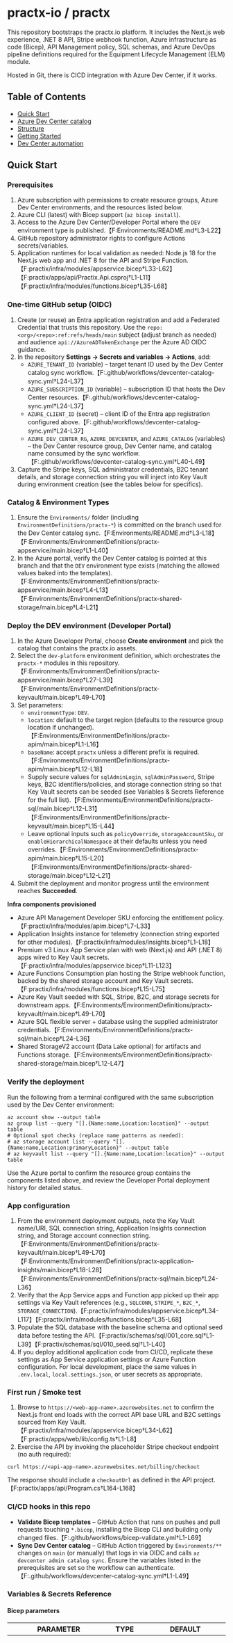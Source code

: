 # practx-io / practx

This repository bootstraps the practx.io platform. It includes the Next.js web experience, .NET 8 API, Stripe webhook function, Azure infrastructure as code (Bicep), API Management policy, SQL schemas, and Azure DevOps pipeline definitions required for the Equipment Lifecycle Management (ELM) module.

Hosted in Git, there is CICD integration with Azure Dev Center, if it works.

## Table of Contents

- [Quick Start](#quick-start)
- [Azure Dev Center catalog](#azure-dev-center-catalog)
- [Structure](#structure)
- [Getting Started](#getting-started)
- [Dev Center automation](#dev-center-automation)

## Quick Start

### Prerequisites

1. Azure subscription with permissions to create resource groups, Azure Dev Center environments, and the resources listed below.
2. Azure CLI (latest) with Bicep support (`az bicep install`).
3. Access to the Azure Dev Center/Developer Portal where the `DEV` environment type is published.【F:Environments/README.md†L3-L22】
4. GitHub repository administrator rights to configure Actions secrets/variables.
5. Application runtimes for local validation as needed: Node.js 18 for the Next.js web app and .NET 8 for the API and Stripe Function.【F:practix/infra/modules/appservice.bicep†L33-L62】【F:practix/apps/api/Practix.Api.csproj†L1-L11】【F:practix/infra/modules/functions.bicep†L35-L68】

### One-time GitHub setup (OIDC)

1. Create (or reuse) an Entra application registration and add a Federated Credential that trusts this repository. Use the `repo:<org>/<repo>:ref:refs/heads/main` subject (adjust branch as needed) and audience `api://AzureADTokenExchange` per the Azure AD OIDC guidance.
2. In the repository **Settings → Secrets and variables → Actions**, add:
   - `AZURE_TENANT_ID` (variable) – target tenant ID used by the Dev Center catalog sync workflow.【F:.github/workflows/devcenter-catalog-sync.yml†L24-L37】
   - `AZURE_SUBSCRIPTION_ID` (variable) – subscription ID that hosts the Dev Center resources.【F:.github/workflows/devcenter-catalog-sync.yml†L24-L37】
   - `AZURE_CLIENT_ID` (secret) – client ID of the Entra app registration configured above.【F:.github/workflows/devcenter-catalog-sync.yml†L24-L37】
   - `AZURE_DEV_CENTER_RG`, `AZURE_DEVCENTER`, and `AZURE_CATALOG` (variables) – the Dev Center resource group, Dev Center name, and catalog name consumed by the sync workflow.【F:.github/workflows/devcenter-catalog-sync.yml†L40-L49】
3. Capture the Stripe keys, SQL administrator credentials, B2C tenant details, and storage connection string you will inject into Key Vault during environment creation (see the tables below for specifics).

### Catalog & Environment Types

1. Ensure the `Environments/` folder (including `EnvironmentDefinitions/practx-*`) is committed on the branch used for the Dev Center catalog sync.【F:Environments/README.md†L3-L18】【F:Environments/EnvironmentDefinitions/practx-appservice/main.bicep†L1-L40】
2. In the Azure portal, verify the Dev Center catalog is pointed at this branch and that the `DEV` environment type exists (matching the allowed values baked into the templates).【F:Environments/EnvironmentDefinitions/practx-appservice/main.bicep†L4-L13】【F:Environments/EnvironmentDefinitions/practx-shared-storage/main.bicep†L4-L21】

### Deploy the DEV environment (Developer Portal)

1. In the Azure Developer Portal, choose **Create environment** and pick the catalog that contains the practx.io assets.
2. Select the `dev-platform` environment definition, which orchestrates the `practx-*` modules in this repository.【F:Environments/EnvironmentDefinitions/practx-appservice/main.bicep†L27-L39】【F:Environments/EnvironmentDefinitions/practx-keyvault/main.bicep†L49-L70】
3. Set parameters:
   - `environmentType`: `DEV`.
   - `location`: default to the target region (defaults to the resource group location if unchanged).【F:Environments/EnvironmentDefinitions/practx-apim/main.bicep†L1-L16】
   - `baseName`: accept `practx` unless a different prefix is required.【F:Environments/EnvironmentDefinitions/practx-apim/main.bicep†L12-L18】
   - Supply secure values for `sqlAdminLogin`, `sqlAdminPassword`, Stripe keys, B2C identifiers/policies, and storage connection string so that Key Vault secrets can be seeded (see Variables & Secrets Reference for the full list).【F:Environments/EnvironmentDefinitions/practx-sql/main.bicep†L12-L31】【F:Environments/EnvironmentDefinitions/practx-keyvault/main.bicep†L15-L44】
   - Leave optional inputs such as `policyOverride`, `storageAccountSku`, or `enableHierarchicalNamespace` at their defaults unless you need overrides.【F:Environments/EnvironmentDefinitions/practx-apim/main.bicep†L15-L20】【F:Environments/EnvironmentDefinitions/practx-shared-storage/main.bicep†L12-L21】
4. Submit the deployment and monitor progress until the environment reaches **Succeeded**.

**Infra components provisioned**

- Azure API Management Developer SKU enforcing the entitlement policy.【F:practix/infra/modules/apim.bicep†L7-L33】
- Application Insights instance for telemetry (connection string exported for other modules).【F:practix/infra/modules/insights.bicep†L1-L18】
- Premium v3 Linux App Service plan with web (Next.js) and API (.NET 8) apps wired to Key Vault secrets.【F:practix/infra/modules/appservice.bicep†L11-L123】
- Azure Functions Consumption plan hosting the Stripe webhook function, backed by the shared storage account and Key Vault secrets.【F:practix/infra/modules/functions.bicep†L15-L75】
- Azure Key Vault seeded with SQL, Stripe, B2C, and storage secrets for downstream apps.【F:Environments/EnvironmentDefinitions/practx-keyvault/main.bicep†L49-L70】
- Azure SQL flexible server + database using the supplied administrator credentials.【F:Environments/EnvironmentDefinitions/practx-sql/main.bicep†L24-L36】
- Shared StorageV2 account (Data Lake optional) for artifacts and Functions storage.【F:Environments/EnvironmentDefinitions/practx-shared-storage/main.bicep†L12-L47】

### Verify the deployment

Run the following from a terminal configured with the same subscription used by the Dev Center environment:

```
az account show --output table
az group list --query "[].{Name:name,Location:location}" --output table
# Optional spot checks (replace name patterns as needed):
# az storage account list --query "[].{Name:name,Location:primaryLocation}" --output table
# az keyvault list --query "[].{Name:name,Location:location}" --output table
```

Use the Azure portal to confirm the resource group contains the components listed above, and review the Developer Portal deployment history for detailed status.

### App configuration

1. From the environment deployment outputs, note the Key Vault name/URI, SQL connection string, Application Insights connection string, and Storage account connection string.【F:Environments/EnvironmentDefinitions/practx-keyvault/main.bicep†L49-L70】【F:Environments/EnvironmentDefinitions/practx-application-insights/main.bicep†L18-L28】【F:Environments/EnvironmentDefinitions/practx-sql/main.bicep†L24-L36】
2. Verify that the App Service apps and Function app picked up their app settings via Key Vault references (e.g., `SQLCONN`, `STRIPE_*`, `B2C_*`, `STORAGE_CONNECTION`).【F:practix/infra/modules/appservice.bicep†L34-L117】【F:practix/infra/modules/functions.bicep†L35-L68】
3. Populate the SQL database with the baseline schema and optional seed data before testing the API.【F:practix/schemas/sql/001_core.sql†L1-L39】【F:practix/schemas/sql/010_seed.sql†L1-L40】
4. If you deploy additional application code from CI/CD, replicate these settings as App Service application settings or Azure Function configuration. For local development, place the same values in `.env.local`, `local.settings.json`, or user secrets as appropriate.

### First run / Smoke test

1. Browse to `https://<web-app-name>.azurewebsites.net` to confirm the Next.js front end loads with the correct API base URL and B2C settings sourced from Key Vault.【F:practix/infra/modules/appservice.bicep†L34-L62】【F:practix/apps/web/lib/config.ts†L1-L8】
2. Exercise the API by invoking the placeholder Stripe checkout endpoint (no auth required):

```
curl https://<api-app-name>.azurewebsites.net/billing/checkout
```

The response should include a `checkoutUrl` as defined in the API project.【F:practix/apps/api/Program.cs†L164-L168】

### CI/CD hooks in this repo

- **Validate Bicep templates** – GitHub Action that runs on pushes and pull requests touching `*.bicep`, installing the Bicep CLI and building only changed files.【F:.github/workflows/bicep-validate.yml†L1-L69】
- **Sync Dev Center catalog** – GitHub Action triggered by `Environments/**` changes on `main` (or manually) that logs in via OIDC and calls `az devcenter admin catalog sync`. Ensure the variables listed in the prerequisites are set so the workflow can authenticate.【F:.github/workflows/devcenter-catalog-sync.yml†L1-L49】

### Variables & Secrets Reference

#### Bicep parameters

| PARAMETER | TYPE | DEFAULT | DESCRIPTION | WHERE DEFINED |
| --- | --- | --- | --- | --- |
| `location` | string | `resourceGroup().location` | Azure region for the deployment. | `Environments/EnvironmentDefinitions/practx-apim/main.bicep`【F:Environments/EnvironmentDefinitions/practx-apim/main.bicep†L1-L18】<br>`Environments/EnvironmentDefinitions/practx-application-insights/main.bicep`【F:Environments/EnvironmentDefinitions/practx-application-insights/main.bicep†L1-L24】<br>`Environments/EnvironmentDefinitions/practx-appservice/main.bicep`【F:Environments/EnvironmentDefinitions/practx-appservice/main.bicep†L1-L27】<br>`Environments/EnvironmentDefinitions/practx-functions/main.bicep`【F:Environments/EnvironmentDefinitions/practx-functions/main.bicep†L1-L33】<br>`Environments/EnvironmentDefinitions/practx-keyvault/main.bicep`【F:Environments/EnvironmentDefinitions/practx-keyvault/main.bicep†L1-L52】<br>`Environments/EnvironmentDefinitions/practx-sql/main.bicep`【F:Environments/EnvironmentDefinitions/practx-sql/main.bicep†L1-L32】<br>`Environments/EnvironmentDefinitions/practx-shared-storage/main.bicep`【F:Environments/EnvironmentDefinitions/practx-shared-storage/main.bicep†L1-L47】 |
| `environmentType` | string | _(required)_ | Dev Center environment type (`DEV`, `QA1`, `PROD`). | `Environments/EnvironmentDefinitions/practx-apim/main.bicep`【F:Environments/EnvironmentDefinitions/practx-apim/main.bicep†L4-L18】<br>`Environments/EnvironmentDefinitions/practx-application-insights/main.bicep`【F:Environments/EnvironmentDefinitions/practx-application-insights/main.bicep†L4-L20】<br>`Environments/EnvironmentDefinitions/practx-appservice/main.bicep`【F:Environments/EnvironmentDefinitions/practx-appservice/main.bicep†L4-L30】<br>`Environments/EnvironmentDefinitions/practx-functions/main.bicep`【F:Environments/EnvironmentDefinitions/practx-functions/main.bicep†L4-L35】<br>`Environments/EnvironmentDefinitions/practx-keyvault/main.bicep`【F:Environments/EnvironmentDefinitions/practx-keyvault/main.bicep†L4-L53】<br>`Environments/EnvironmentDefinitions/practx-sql/main.bicep`【F:Environments/EnvironmentDefinitions/practx-sql/main.bicep†L4-L31】<br>`Environments/EnvironmentDefinitions/practx-shared-storage/main.bicep`【F:Environments/EnvironmentDefinitions/practx-shared-storage/main.bicep†L4-L43】 |
| `baseName` | string | `'practx'` | Base name combined with environment type for resource naming. | `Environments/EnvironmentDefinitions/practx-apim/main.bicep`【F:Environments/EnvironmentDefinitions/practx-apim/main.bicep†L12-L28】<br>`Environments/EnvironmentDefinitions/practx-application-insights/main.bicep`【F:Environments/EnvironmentDefinitions/practx-application-insights/main.bicep†L12-L24】<br>`Environments/EnvironmentDefinitions/practx-appservice/main.bicep`【F:Environments/EnvironmentDefinitions/practx-appservice/main.bicep†L12-L36】<br>`Environments/EnvironmentDefinitions/practx-functions/main.bicep`【F:Environments/EnvironmentDefinitions/practx-functions/main.bicep†L12-L39】<br>`Environments/EnvironmentDefinitions/practx-keyvault/main.bicep`【F:Environments/EnvironmentDefinitions/practx-keyvault/main.bicep†L12-L52】<br>`Environments/EnvironmentDefinitions/practx-sql/main.bicep`【F:Environments/EnvironmentDefinitions/practx-sql/main.bicep†L12-L31】 |
| `policyOverride` | string | `''` | Optional XML policy override for API Management entitlement checks. | `Environments/EnvironmentDefinitions/practx-apim/main.bicep`【F:Environments/EnvironmentDefinitions/practx-apim/main.bicep†L15-L28】 |
| `keyVaultId` | string | _(required)_ | Resource ID of the Key Vault supplying secrets to App Service or Functions. | `Environments/EnvironmentDefinitions/practx-appservice/main.bicep`【F:Environments/EnvironmentDefinitions/practx-appservice/main.bicep†L15-L35】<br>`Environments/EnvironmentDefinitions/practx-functions/main.bicep`【F:Environments/EnvironmentDefinitions/practx-functions/main.bicep†L22-L38】 |
| `keyVaultName` | string | _(required)_ | Name of the Key Vault referenced by the apps. | `Environments/EnvironmentDefinitions/practx-appservice/main.bicep`【F:Environments/EnvironmentDefinitions/practx-appservice/main.bicep†L15-L35】<br>`Environments/EnvironmentDefinitions/practx-functions/main.bicep`【F:Environments/EnvironmentDefinitions/practx-functions/main.bicep†L22-L38】 |
| `appInsightsConnectionString` | secure string | _(required)_ | Application Insights connection string injected into App Service/Functions. | `Environments/EnvironmentDefinitions/practx-appservice/main.bicep`【F:Environments/EnvironmentDefinitions/practx-appservice/main.bicep†L21-L35】<br>`Environments/EnvironmentDefinitions/practx-functions/main.bicep`【F:Environments/EnvironmentDefinitions/practx-functions/main.bicep†L18-L37】 |
| `storageAccountName` | string | _(required)_ | Existing storage account backing the Functions runtime. | `Environments/EnvironmentDefinitions/practx-functions/main.bicep`【F:Environments/EnvironmentDefinitions/practx-functions/main.bicep†L15-L38】 |
| `sqlAdminLogin` | string | _(required)_ | SQL server administrator login. | `Environments/EnvironmentDefinitions/practx-sql/main.bicep`【F:Environments/EnvironmentDefinitions/practx-sql/main.bicep†L12-L31】 |
| `sqlAdminPassword` | secure string | _(required)_ | SQL server administrator password. | `Environments/EnvironmentDefinitions/practx-sql/main.bicep`【F:Environments/EnvironmentDefinitions/practx-sql/main.bicep†L15-L31】 |
| `sqlConnectionString` | secure string | _(required)_ | Connection string to seed into Key Vault (`SQLCONN`). | `Environments/EnvironmentDefinitions/practx-keyvault/main.bicep`【F:Environments/EnvironmentDefinitions/practx-keyvault/main.bicep†L15-L63】 |
| `stripeSecretKey` | secure string | _(required)_ | Stripe secret API key stored in Key Vault. | `Environments/EnvironmentDefinitions/practx-keyvault/main.bicep`【F:Environments/EnvironmentDefinitions/practx-keyvault/main.bicep†L19-L63】 |
| `stripePublicKey` | string | _(required)_ | Stripe publishable key stored in Key Vault for the API. | `Environments/EnvironmentDefinitions/practx-keyvault/main.bicep`【F:Environments/EnvironmentDefinitions/practx-keyvault/main.bicep†L19-L63】 |
| `stripePriceId` | string | _(required)_ | Stripe price ID referenced by the app and webhook. | `Environments/EnvironmentDefinitions/practx-keyvault/main.bicep`【F:Environments/EnvironmentDefinitions/practx-keyvault/main.bicep†L19-L63】 |
| `stripeWebhookSecret` | secure string | _(required)_ | Stripe webhook signing secret for the Function. | `Environments/EnvironmentDefinitions/practx-keyvault/main.bicep`【F:Environments/EnvironmentDefinitions/practx-keyvault/main.bicep†L19-L63】 |
| `b2cTenant` | string | _(required)_ | Entra External ID (B2C) tenant name stored in Key Vault. | `Environments/EnvironmentDefinitions/practx-keyvault/main.bicep`【F:Environments/EnvironmentDefinitions/practx-keyvault/main.bicep†L33-L63】 |
| `b2cClientId` | string | _(required)_ | Entra External ID (B2C) application client ID. | `Environments/EnvironmentDefinitions/practx-keyvault/main.bicep`【F:Environments/EnvironmentDefinitions/practx-keyvault/main.bicep†L33-L63】 |
| `b2cSignInPolicy` | string | _(required)_ | Entra External ID sign-in policy name. | `Environments/EnvironmentDefinitions/practx-keyvault/main.bicep`【F:Environments/EnvironmentDefinitions/practx-keyvault/main.bicep†L33-L63】 |
| `storageConnectionString` | secure string | _(required)_ | Storage connection string stored in Key Vault for API/Functions. | `Environments/EnvironmentDefinitions/practx-keyvault/main.bicep`【F:Environments/EnvironmentDefinitions/practx-keyvault/main.bicep†L33-L63】 |
| `storageAccountSku` | string | `'Standard_LRS'` | Storage account SKU for the shared storage definition. | `Environments/EnvironmentDefinitions/practx-shared-storage/main.bicep`【F:Environments/EnvironmentDefinitions/practx-shared-storage/main.bicep†L12-L30】 |
| `enableHierarchicalNamespace` | bool | `false` | Toggle Data Lake Gen2 hierarchical namespace. | `Environments/EnvironmentDefinitions/practx-shared-storage/main.bicep`【F:Environments/EnvironmentDefinitions/practx-shared-storage/main.bicep†L20-L38】 |

#### Secrets and configuration

| SECRET NAME | WHERE USED | PURPOSE | HOW TO SET |
| --- | --- | --- | --- |
| `AZURE_TENANT_ID` | `.github/workflows/devcenter-catalog-sync.yml`【F:.github/workflows/devcenter-catalog-sync.yml†L24-L49】 | Tenant ID used for OIDC login and Dev Center catalog sync. | GitHub repository variable pointing to the Azure AD tenant hosting Dev Center. |
| `AZURE_SUBSCRIPTION_ID` | `.github/workflows/devcenter-catalog-sync.yml`【F:.github/workflows/devcenter-catalog-sync.yml†L24-L49】 | Subscription that hosts the Dev Center resources. | GitHub repository variable containing the subscription GUID. |
| `AZURE_CLIENT_ID` | `.github/workflows/devcenter-catalog-sync.yml`【F:.github/workflows/devcenter-catalog-sync.yml†L24-L37】 | Entra application client ID used for OIDC authentication. | GitHub repository secret referencing the federated credentials app registration. |
| `AZURE_DEV_CENTER_RG` | `.github/workflows/devcenter-catalog-sync.yml`【F:.github/workflows/devcenter-catalog-sync.yml†L40-L49】 | Resource group containing the Dev Center. | GitHub repository variable set to the resource group name. |
| `AZURE_DEVCENTER` | `.github/workflows/devcenter-catalog-sync.yml`【F:.github/workflows/devcenter-catalog-sync.yml†L40-L49】 | Dev Center resource name for catalog sync. | GitHub repository variable with the Dev Center name. |
| `AZURE_CATALOG` | `.github/workflows/devcenter-catalog-sync.yml`【F:.github/workflows/devcenter-catalog-sync.yml†L40-L49】 | Catalog name targeted by the sync workflow. | GitHub repository variable set to the catalog resource name. |
| `SQLCONN` | Key Vault secret referenced by App Service & Functions; API reads the value at runtime.【F:Environments/EnvironmentDefinitions/practx-keyvault/main.bicep†L49-L70】【F:practix/infra/modules/appservice.bicep†L79-L117】【F:practix/infra/modules/functions.bicep†L35-L68】【F:practix/apps/api/Program.cs†L10-L16】 | SQL connection string shared across the API and Functions. | Store as a Key Vault secret populated during environment deployment (value from SQL module output). |
| `STRIPE_SECRET_KEY` | Key Vault secret consumed by App Service and Functions.【F:Environments/EnvironmentDefinitions/practx-keyvault/main.bicep†L49-L70】【F:practix/infra/modules/appservice.bicep†L79-L104】【F:practix/infra/modules/functions.bicep†L35-L67】 | Stripe secret API key for server-side calls and webhooks. | Store as a Key Vault secret using the Stripe dashboard value. |
| `STRIPE_PUBLIC_KEY` | Key Vault secret exposed to the API app settings.【F:Environments/EnvironmentDefinitions/practx-keyvault/main.bicep†L49-L70】【F:practix/infra/modules/appservice.bicep†L79-L105】 | Stripe publishable key used by the API/frontend. | Store as a Key Vault secret from the Stripe dashboard. |
| `STRIPE_PRICE_ID` | Key Vault secret consumed by the API and Function apps.【F:Environments/EnvironmentDefinitions/practx-keyvault/main.bicep†L49-L70】【F:practix/infra/modules/appservice.bicep†L79-L104】【F:practix/infra/modules/functions.bicep†L35-L67】 | Stripe price identifier for subscription enforcement. | Store as a Key Vault secret using the target Stripe price ID. |
| `STRIPE_WEBHOOK_SECRET` | Key Vault secret for the Stripe webhook Function.【F:Environments/EnvironmentDefinitions/practx-keyvault/main.bicep†L49-L70】【F:practix/infra/modules/functions.bicep†L35-L64】 | Verifies inbound Stripe webhook signatures. | Store as a Key Vault secret generated by Stripe webhook setup. |
| `B2C_TENANT` | Key Vault secret injected into App Service apps.【F:Environments/EnvironmentDefinitions/practx-keyvault/main.bicep†L49-L63】【F:practix/infra/modules/appservice.bicep†L34-L117】 | Entra External ID tenant domain for authentication. | Store as a Key Vault secret sourced from the B2C tenant. |
| `B2C_CLIENT_ID` | Key Vault secret injected into App Service apps.【F:Environments/EnvironmentDefinitions/practx-keyvault/main.bicep†L49-L63】【F:practix/infra/modules/appservice.bicep†L34-L117】 | Entra External ID application (SPA/API) client ID. | Store as a Key Vault secret from the B2C app registration. |
| `B2C_SIGNIN_POLICY` | Key Vault secret injected into App Service apps.【F:Environments/EnvironmentDefinitions/practx-keyvault/main.bicep†L49-L63】【F:practix/infra/modules/appservice.bicep†L34-L117】 | Entra External ID sign-in/user flow policy name. | Store as a Key Vault secret from the B2C user flow. |
| `STORAGE_CONNECTION` | Key Vault secret consumed by App Service and Functions.【F:Environments/EnvironmentDefinitions/practx-keyvault/main.bicep†L49-L63】【F:practix/infra/modules/appservice.bicep†L79-L117】【F:practix/infra/modules/functions.bicep†L35-L68】 | Storage account connection string for data lake or integration scenarios. | Store as a Key Vault secret populated from the storage account access keys. |

### Troubleshooting

- **Catalog sync issues** – Confirm the `Environments/` folder is present on the synced branch and that the GitHub variables match the Dev Center resource names.【F:Environments/README.md†L3-L18】【F:.github/workflows/devcenter-catalog-sync.yml†L40-L49】
- **Environment type mismatch** – Ensure the requested environment type (`DEV`, `QA1`, or `PROD`) is available in Dev Center and allowed by the templates.【F:Environments/EnvironmentDefinitions/practx-shared-storage/main.bicep†L4-L21】
- **Insufficient RBAC** – Grant the Dev Center managed identity and your user account the necessary contributor rights on the target subscription/resource group before retrying the deployment.
- **Bicep validation errors** – Run `az bicep build --file Environments/dev-platform/main.bicep` locally to catch template issues before committing.
- **OIDC authentication failures** – Verify the `AZURE_CLIENT_ID`, `AZURE_TENANT_ID`, `AZURE_SUBSCRIPTION_ID`, and federated credential subject/audience in the Entra app registration match the GitHub workflow configuration.【F:.github/workflows/devcenter-catalog-sync.yml†L24-L37】

### Next Steps

- Add QA and PROD variants of the environment definition once DEV stabilizes.
- Wire up application deployment workflows (e.g., build and deploy web/API/Function apps) to complement the infra provisioning.
- Review Azure cost alerts for App Service, SQL, API Management, and other billable resources to avoid surprises.

## Azure Dev Center catalog

The [`Environments/`](Environments/README.md) folder contains the Azure Dev Center catalog used to
provision DEV, QA1, and PROD environments.  Each environment definition is made up of an
`environment.yaml` manifest plus the referenced Bicep template.  GitHub Actions validate every Bicep
file on pull requests and `main` pushes, and the catalog automatically synchronizes whenever
`Environments/**` changes on `main`.

To add a new environment definition:

1. Create a folder under `Environments/EnvironmentDefinitions/` with an `environment.yaml` manifest
   and a Bicep template.
2. Update documentation as needed.
3. Open a pull request; the Bicep validation workflow must pass.
4. Merge to `main` to trigger a catalog sync via the Dev Center GitHub Action.

Secrets required by the workflows are detailed in the **Dev Center automation** section below.

## Structure

```
practix/
├─ apps/
│  ├─ web/                     # Next.js 14 application (marketing + /app + /elm)
│  └─ api/                     # .NET 8 minimal API
├─ functions/
│  └─ StripeWebhook/           # .NET 8 isolated Azure Function handling Stripe events
├─ infra/
│  ├─ main.bicep               # Root deployment template
│  ├─ main.parameters.json     # Sample parameters
│  └─ modules/                 # Reusable Bicep modules
├─ apim/policies/              # APIM entitlement enforcement
├─ schemas/                    # SQL DDL and OpenAPI contract
├─ .ado/pipelines/             # Azure DevOps pipelines (web, api, function)
└─ README.md
```

## Getting Started

1. Install dependencies for each project:
   - `cd practix/apps/web && npm install`
   - `cd practix/apps/api && dotnet restore`
   - `cd practix/functions/StripeWebhook && dotnet restore`
2. Provision infrastructure with `az deployment group create` using `infra/main.bicep`.
3. Configure Entra External ID (B2C) user flow and update Key Vault secrets for B2C and Stripe settings.
4. Deploy the apps using the provided Azure DevOps pipelines or manually (`npm run build`, `dotnet publish`, etc.).
5. Seed the SQL database with `schemas/sql/001_core.sql` (and optional seed data) before running the app.

Refer to the spec for full acceptance criteria: registration via B2C, Stripe paywall gating the `/elm` workspace, SQL persistence, APIM entitlement enforcement, and logging via Application Insights.

## Dev Center automation

Two automations support the Dev Center experience:

| Workflow | Trigger | Purpose |
| --- | --- | --- |
| `.github/workflows/bicep-validate.yml` | Pull requests and pushes to `main` | Ensures every Bicep template in the repo builds successfully. |
| `.github/workflows/devcenter-catalog-sync.yml` | Push to `main` that touches `Environments/**` | Uses the Azure Dev Center admin API to sync the catalog. |

### Required GitHub secrets / variables

| Name | Type | Description |
| --- | --- | --- |
| `AZURE_CREDENTIALS` | secret | Output of `az ad sp create-for-rbac` with access to the Dev Center resource group. |
| `AZURE_SUBSCRIPTION_ID` | secret or variable | Subscription that hosts the Dev Center. |
| `AZURE_DEV_CENTER_RG` | secret or variable | Resource group for the Dev Center (`<RG_NAME>`). |
| `AZURE_DEV_CENTER_NAME` | secret or variable | Dev Center resource name (`<DEV_CENTER_NAME>`). |
| `AZURE_DEV_CENTER_CATALOG_NAME` | secret or variable | Catalog resource name (`<CATALOG_NAME>`). |

The catalog sync workflow logs in with `AZURE_CREDENTIALS`, installs the Dev Center CLI extension, and
invokes `az devcenter admin catalog sync` using the remaining variables.

### Azure DevOps pipeline

An equivalent Azure Pipelines definition is available at
`practix/.ado/pipelines/environment-catalog-ci.yml` for teams running CI/CD in Azure DevOps.
